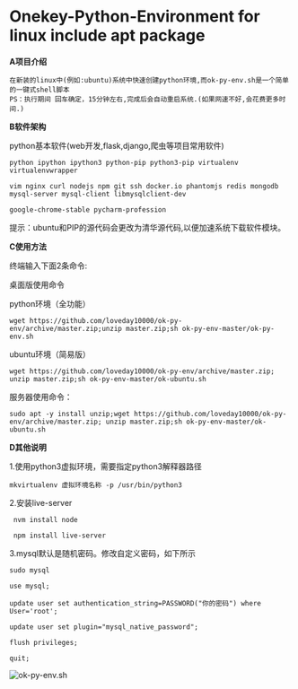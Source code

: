 # Onekey-Python-Environment for linux include apt package

**A项目介绍**

	在新装的linux中(例如:ubuntu)系统中快速创建python环境,而ok-py-env.sh是一个简单的一键式shell脚本
	PS：执行期间 回车确定，15分钟左右,完成后会自动重启系统.(如果网速不好,会花费更多时间.)

**B软件架构**

python基本软件(web开发,flask,django,爬虫等项目常用软件)

	python ipython ipython3 python-pip python3-pip virtualenv virtualenvwrapper

	vim nginx curl nodejs npm git ssh docker.io phantomjs redis mongodb mysql-server mysql-client libmysqlclient-dev 
	
	google-chrome-stable pycharm-profession

提示：ubuntu和PIP的源代码会更改为清华源代码,以便加速系统下载软件模块。

**C使用方法**

终端输入下面2条命令: 

  桌面版使用命令
  
  python环境（全功能）
  
	wget https://github.com/loveday10000/ok-py-env/archive/master.zip;unzip master.zip;sh ok-py-env-master/ok-py-env.sh


  ubuntu环境（简易版）
  
	wget https://github.com/loveday10000/ok-py-env/archive/master.zip; unzip master.zip;sh ok-py-env-master/ok-ubuntu.sh


  服务器使用命令：
  
  	sudo apt -y install unzip;wget https://github.com/loveday10000/ok-py-env/archive/master.zip; unzip master.zip;sh ok-py-env-master/ok-ubuntu.sh

	
**D其他说明** 

1.使用python3虚拟环境，需要指定python3解释器路径

	mkvirtualenv 虚拟环境名称 -p /usr/bin/python3

2.安装live-server

	 nvm install node
	 
	 npm install live-server
	
3.mysql默认是随机密码。修改自定义密码，如下所示

	sudo mysql

	use mysql;

	update user set authentication_string=PASSWORD("你的密码") where User='root';

	update user set plugin="mysql_native_password";

	flush privileges;

	quit;
    
![ok-py-env.sh](https://images.gitee.com/uploads/images/2018/0828/194259_10483f6b_2026959.png "ok.png")
